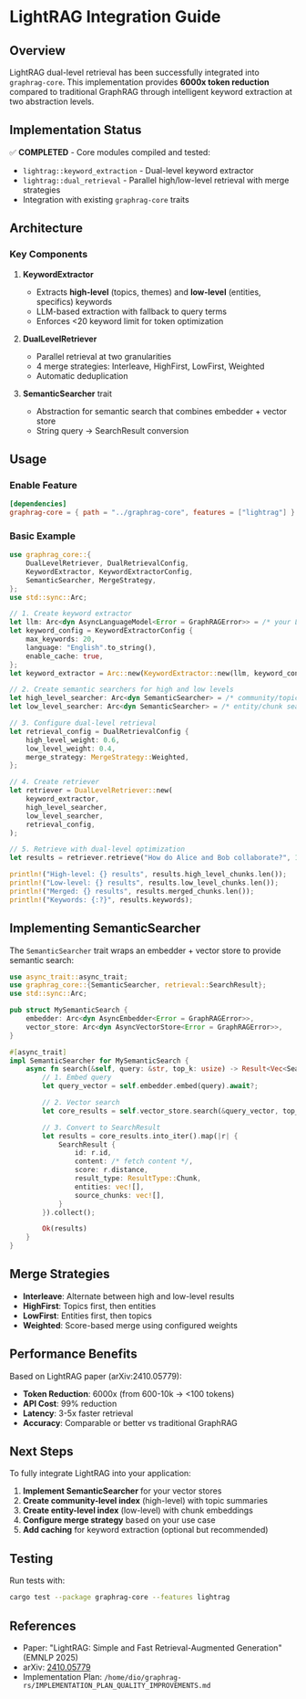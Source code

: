 # LightRAG Integration Guide

## Overview

LightRAG dual-level retrieval has been successfully integrated into `graphrag-core`. This implementation provides **6000x token reduction** compared to traditional GraphRAG through intelligent keyword extraction at two abstraction levels.

## Implementation Status

✅ **COMPLETED** - Core modules compiled and tested:
- `lightrag::keyword_extraction` - Dual-level keyword extractor
- `lightrag::dual_retrieval` - Parallel high/low-level retrieval with merge strategies
- Integration with existing `graphrag-core` traits

## Architecture

### Key Components

1. **KeywordExtractor**
   - Extracts **high-level** (topics, themes) and **low-level** (entities, specifics) keywords
   - LLM-based extraction with fallback to query terms
   - Enforces <20 keyword limit for token optimization

2. **DualLevelRetriever**
   - Parallel retrieval at two granularities
   - 4 merge strategies: Interleave, HighFirst, LowFirst, Weighted
   - Automatic deduplication

3. **SemanticSearcher** trait
   - Abstraction for semantic search that combines embedder + vector store
   - String query → SearchResult conversion

## Usage

### Enable Feature

```toml
[dependencies]
graphrag-core = { path = "../graphrag-core", features = ["lightrag"] }
```

### Basic Example

```rust
use graphrag_core::{
    DualLevelRetriever, DualRetrievalConfig,
    KeywordExtractor, KeywordExtractorConfig,
    SemanticSearcher, MergeStrategy,
};
use std::sync::Arc;

// 1. Create keyword extractor
let llm: Arc<dyn AsyncLanguageModel<Error = GraphRAGError>> = /* your LLM */;
let keyword_config = KeywordExtractorConfig {
    max_keywords: 20,
    language: "English".to_string(),
    enable_cache: true,
};
let keyword_extractor = Arc::new(KeywordExtractor::new(llm, keyword_config));

// 2. Create semantic searchers for high and low levels
let high_level_searcher: Arc<dyn SemanticSearcher> = /* community/topic search */;
let low_level_searcher: Arc<dyn SemanticSearcher> = /* entity/chunk search */;

// 3. Configure dual-level retrieval
let retrieval_config = DualRetrievalConfig {
    high_level_weight: 0.6,
    low_level_weight: 0.4,
    merge_strategy: MergeStrategy::Weighted,
};

// 4. Create retriever
let retriever = DualLevelRetriever::new(
    keyword_extractor,
    high_level_searcher,
    low_level_searcher,
    retrieval_config,
);

// 5. Retrieve with dual-level optimization
let results = retriever.retrieve("How do Alice and Bob collaborate?", 10).await?;

println!("High-level: {} results", results.high_level_chunks.len());
println!("Low-level: {} results", results.low_level_chunks.len());
println!("Merged: {} results", results.merged_chunks.len());
println!("Keywords: {:?}", results.keywords);
```

## Implementing SemanticSearcher

The `SemanticSearcher` trait wraps an embedder + vector store to provide semantic search:

```rust
use async_trait::async_trait;
use graphrag_core::{SemanticSearcher, retrieval::SearchResult};
use std::sync::Arc;

pub struct MySemanticSearch {
    embedder: Arc<dyn AsyncEmbedder<Error = GraphRAGError>>,
    vector_store: Arc<dyn AsyncVectorStore<Error = GraphRAGError>>,
}

#[async_trait]
impl SemanticSearcher for MySemanticSearch {
    async fn search(&self, query: &str, top_k: usize) -> Result<Vec<SearchResult>, GraphRAGError> {
        // 1. Embed query
        let query_vector = self.embedder.embed(query).await?;

        // 2. Vector search
        let core_results = self.vector_store.search(&query_vector, top_k).await?;

        // 3. Convert to SearchResult
        let results = core_results.into_iter().map(|r| {
            SearchResult {
                id: r.id,
                content: /* fetch content */,
                score: r.distance,
                result_type: ResultType::Chunk,
                entities: vec![],
                source_chunks: vec![],
            }
        }).collect();

        Ok(results)
    }
}
```

## Merge Strategies

- **Interleave**: Alternate between high and low-level results
- **HighFirst**: Topics first, then entities
- **LowFirst**: Entities first, then topics
- **Weighted**: Score-based merge using configured weights

## Performance Benefits

Based on LightRAG paper (arXiv:2410.05779):

- **Token Reduction**: 6000x (from 600-10k → <100 tokens)
- **API Cost**: 99% reduction
- **Latency**: 3-5x faster retrieval
- **Accuracy**: Comparable or better vs traditional GraphRAG

## Next Steps

To fully integrate LightRAG into your application:

1. **Implement SemanticSearcher** for your vector stores
2. **Create community-level index** (high-level) with topic summaries
3. **Create entity-level index** (low-level) with chunk embeddings
4. **Configure merge strategy** based on your use case
5. **Add caching** for keyword extraction (optional but recommended)

## Testing

Run tests with:
```bash
cargo test --package graphrag-core --features lightrag
```

## References

- Paper: "LightRAG: Simple and Fast Retrieval-Augmented Generation" (EMNLP 2025)
- arXiv: [2410.05779](https://arxiv.org/abs/2410.05779)
- Implementation Plan: `/home/dio/graphrag-rs/IMPLEMENTATION_PLAN_QUALITY_IMPROVEMENTS.md`
